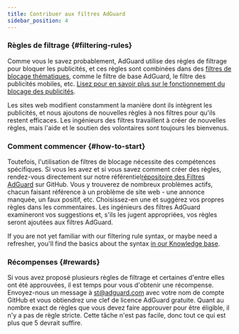 ```yaml
---
title: Contribuer aux filtres AdGuard
sidebar_position: 4
---
```


### Règles de filtrage {#filtering-rules}

Comme vous le savez probablement, AdGuard utilise des règles de filtrage pour bloquer les publicités, et ces règles sont combinées dans des [filtres de blocage thématiques](/general/ad-filtering/adguard-filters), comme le filtre de base AdGuard, le filtre des publicités mobiles, etc. [Lisez pour en savoir plus sur le fonctionnement du blocage des publicités](/general/ad-filtering/how-ad-blocking-works).

Les sites web modifient constamment la manière dont ils intègrent les publicités, et nous ajoutons de nouvelles règles à nos filtres pour qu'ils restent efficaces. Les ingénieurs des filtres travaillent à créer de nouvelles règles, mais l'aide et le soutien des volontaires sont toujours les bienvenus.

### Comment commencer {#how-to-start}

Toutefois, l'utilisation de filtres de blocage nécessite des compétences spécifiques. Si vous les avez et si vous savez comment créer des règles, rendez-vous directement sur notre référentiel[répositoire des Filtres AdGuard](https://github.com/AdguardTeam/AdguardFilters) sur GitHub. Vous y trouverez de nombreux problèmes actifs, chacun faisant référence à un problème de site web - une annonce manquée, un faux positif, etc. Choisissez-en une et suggérez vos propres règles dans les commentaires. Les ingénieurs des filtres AdGuard examineront vos suggestions et, s'ils les jugent appropriées, vos règles seront ajoutées aux filtres AdGuard.

If you are not yet familiar with our filtering rule syntax, or maybe need a refresher, you'll find the basics about the syntax [in our Knowledge base](/general/ad-filtering/create-own-filters).

### Récompenses {#rewards}

Si vous avez proposé plusieurs règles de filtrage et certaines d'entre elles ont été approuvées, il est temps pour vous d'obtenir une récompense. Envoyez-nous un message à [st@adguard.com](mailto:st@adguard.com) avec votre nom de compte GitHub et vous obtiendrez une clef de licence AdGuard gratuite. Quant au nombre exact de règles que vous devez faire approuver pour être éligible, il n'y a pas de règle stricte. Cette tâche n'est pas facile, donc tout ce qui est plus que 5 devrait suffire.
